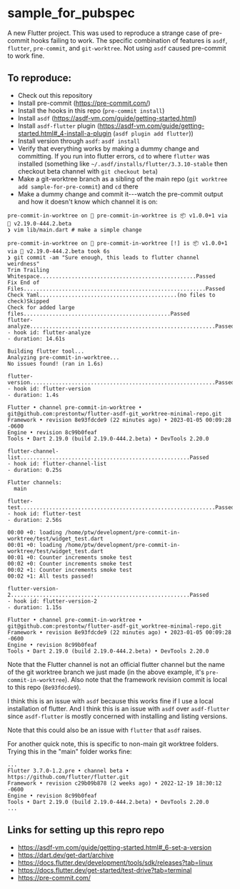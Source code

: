 # sample_for_pubspec

A new Flutter project.
This was used to reproduce a strange case of pre-commit hooks failing to work.
The specific combination of features is `asdf`, `flutter`, `pre-commit`, and `git-worktree`.
Not using `asdf` caused pre-commit to work fine.

## To reproduce:

- Check out this repository
- Install pre-commit (https://pre-commit.com/)
- Install the hooks in this repo (`pre-commit install`)
- Install `asdf` (https://asdf-vm.com/guide/getting-started.html)
- Install `asdf-flutter` plugin (https://asdf-vm.com/guide/getting-started.html#_4-install-a-plugin (`asdf plugin add flutter`))
- Install version through `asdf`: `asdf install`
- Verify that everything works by making a dummy change and committing. If you run into flutter errors, `cd` to where `flutter` was installed (something like `~/.asdf/installs/flutter/3.3.10-stable` then checkout beta channel with `git checkout beta`)
- Make a git-worktree branch as a sibling of the main repo (`git worktree add sample-for-pre-commit`) and `cd` there
- Make a dummy change and commit it---watch the pre-commit output and how it doesn't know which channel it is on:

```
pre-commit-in-worktree on  pre-commit-in-worktree is 📦 v1.0.0+1 via 🎯 v2.19.0-444.2.beta
❯ vim lib/main.dart # make a simple change

pre-commit-in-worktree on  pre-commit-in-worktree [!] is 📦 v1.0.0+1 via 🎯 v2.19.0-444.2.beta took 6s
❯ git commit -am "Sure enough, this leads to flutter channel weirdness"
Trim Trailing Whitespace.................................................Passed
Fix End of Files.........................................................Passed
Check Yaml...........................................(no files to check)Skipped
Check for added large files..............................................Passed
flutter-analyze..........................................................Passed
- hook id: flutter-analyze
- duration: 14.61s

Building flutter tool...
Analyzing pre-commit-in-worktree...
No issues found! (ran in 1.6s)

flutter-version..........................................................Passed
- hook id: flutter-version
- duration: 1.4s

Flutter • channel pre-commit-in-worktree • git@github.com:prestontw/flutter-asdf-git_worktree-minimal-repo.git
Framework • revision 8e93fdcde9 (22 minutes ago) • 2023-01-05 00:09:28 -0600
Engine • revision 8c99b0feaf
Tools • Dart 2.19.0 (build 2.19.0-444.2.beta) • DevTools 2.20.0

flutter-channel-list.....................................................Passed
- hook id: flutter-channel-list
- duration: 0.25s

Flutter channels:
  main

flutter-test.............................................................Passed
- hook id: flutter-test
- duration: 2.56s

00:00 +0: loading /home/ptw/development/pre-commit-in-worktree/test/widget_test.dart                                                                                                    00:01 +0: loading /home/ptw/development/pre-commit-in-worktree/test/widget_test.dart                                                                                                    00:01 +0: Counter increments smoke test                                                                                                                                                 00:02 +0: Counter increments smoke test                                                                                                                                                 00:02 +1: Counter increments smoke test                                                                                                                                                 00:02 +1: All tests passed!

flutter-version-2........................................................Passed
- hook id: flutter-version-2
- duration: 1.15s

Flutter • channel pre-commit-in-worktree • git@github.com:prestontw/flutter-asdf-git_worktree-minimal-repo.git
Framework • revision 8e93fdcde9 (22 minutes ago) • 2023-01-05 00:09:28 -0600
Engine • revision 8c99b0feaf
Tools • Dart 2.19.0 (build 2.19.0-444.2.beta) • DevTools 2.20.0
```

Note that the Flutter channel is not an official flutter channel but the name of the
git worktree branch we just made (in the above example, it's `pre-commit-in-worktree`).
Also note that the framework revision commit is local to this repo (`8e93fdcde9`).

I think this is an issue with `asdf` because this works fine if I use a local installation
of flutter. And I think this is an issue with `asdf` over `asdf-flutter` since
`asdf-flutter` is mostly concerned with installing and listing versions.

Note that this could also be an issue with `flutter` that `asdf` raises.

For another quick note, this is specific to non-main git worktree folders.
Trying this in the "main" folder works fine:
```
...
Flutter 3.7.0-1.2.pre • channel beta • https://github.com/flutter/flutter.git
Framework • revision c29b09b878 (2 weeks ago) • 2022-12-19 18:30:12 -0600
Engine • revision 8c99b0feaf
Tools • Dart 2.19.0 (build 2.19.0-444.2.beta) • DevTools 2.20.0
...
```


## Links for setting up this repro repo

- https://asdf-vm.com/guide/getting-started.html#_6-set-a-version
- https://dart.dev/get-dart/archive
- https://docs.flutter.dev/development/tools/sdk/releases?tab=linux
- https://docs.flutter.dev/get-started/test-drive?tab=terminal
- https://pre-commit.com/
